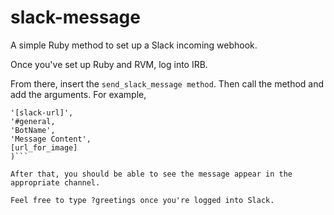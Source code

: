 # slack-message
A simple Ruby method to set up a Slack incoming webhook.

Once you've set up Ruby and RVM, log into IRB.

From there, insert the `send_slack_message method`. Then call the method and add the arguments. For example,

```send_slack_message(
'[slack-url]',
'#general,
'BotName',
'Message Content',
[url_for_image]
)```

After that, you should be able to see the message appear in the appropriate channel.

Feel free to type ?greetings once you're logged into Slack.